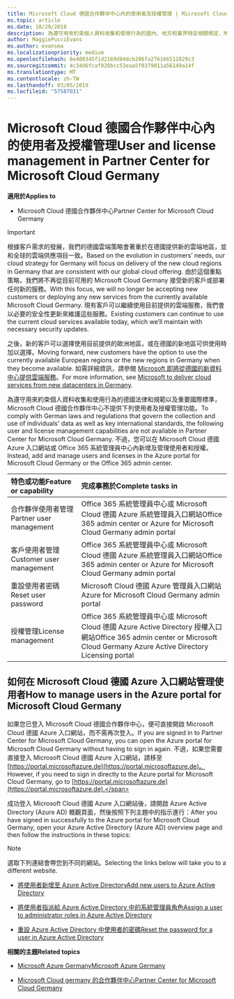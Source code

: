 ```yaml
---
title: Microsoft Cloud 德國合作夥伴中心內的使用者及授權管理 | Microsoft Cloud 德國合作夥伴中心
ms.topic: article
ms.date: 10/29/2018
description: 為遵守用來約束個人資料收集和使用行為的國內、地方和業界特定相關規定，Microsoft Cloud 德國合作夥伴中心不提供使用者管理功能。 不過，您可以在 Microsoft Cloud 德國 Azure 入口網站中新增及管理使用者。
author: MaggiePucciEvans
ms.author: evansma
ms.localizationpriority: medium
ms.openlocfilehash: 6e408345f1d2169d84dcb206fa276166512829c3
ms.sourcegitcommit: 4c34d6fcaf020bcc53eaa5f0379011a56149a14f
ms.translationtype: MT
ms.contentlocale: zh-TW
ms.lasthandoff: 03/05/2019
ms.locfileid: "57587031"
---
```

# <a name="user-and-license-management-in-partner-center-for-microsoft-cloud-germany"></a><span data-ttu-id="e4e90-104">Microsoft Cloud 德國合作夥伴中心內的使用者及授權管理</span><span class="sxs-lookup"><span data-stu-id="e4e90-104">User and license management in Partner Center for Microsoft Cloud Germany</span></span>

<span data-ttu-id="e4e90-105">**適用於**</span><span class="sxs-lookup"><span data-stu-id="e4e90-105">**Applies to**</span></span>

-  <span data-ttu-id="e4e90-106">Microsoft Cloud 德國合作夥伴中心</span><span class="sxs-lookup"><span data-stu-id="e4e90-106">Partner Center for Microsoft Cloud Germany</span></span>

> [!IMPORTANT]
> <span data-ttu-id="e4e90-107">根據客戶需求的發展，我們的德國雲端策略會著重於在德國提供新的雲端地區，並和全球的雲端供應項目一致。</span><span class="sxs-lookup"><span data-stu-id="e4e90-107">Based on the evolution in customers’ needs, our cloud strategy for Germany will focus on delivery of the new cloud regions in Germany that are consistent with our global cloud offering.</span></span> <span data-ttu-id="e4e90-108">由於這個重點策略，我們將不再從目前可用的 Microsoft Cloud Germany 接受新的客戶或部署任何新的服務。</span><span class="sxs-lookup"><span data-stu-id="e4e90-108">With this focus, we will no longer be accepting new customers or deploying any new services from the currently available Microsoft Cloud Germany.</span></span> <span data-ttu-id="e4e90-109">現有客戶可以繼續使用目前提供的雲端服務，我們會以必要的安全性更新來維護這些服務。</span><span class="sxs-lookup"><span data-stu-id="e4e90-109">Existing customers can continue to use the current cloud services available today, which we’ll maintain with necessary security updates.</span></span>
>  
> <span data-ttu-id="e4e90-110">之後，新的客戶可以選擇使用目前提供的歐洲地區，或在德國的新地區可供使用時加以選擇。</span><span class="sxs-lookup"><span data-stu-id="e4e90-110">Moving forward, new customers have the option to use the currently available European regions or the new regions in Germany when they become available.</span></span> <span data-ttu-id="e4e90-111">如需詳細資訊，請參閱 [Microsoft 即將從德國的新資料中心提供雲端服務](https://news.microsoft.com/europe/2018/08/31/microsoft-to-deliver-cloud-services-from-new-datacentres-in-germany-in-2019-to-meet-evolving-customer-needs/)。</span><span class="sxs-lookup"><span data-stu-id="e4e90-111">For more information, see [Microsoft to deliver cloud services from new datacenters in Germany](https://news.microsoft.com/europe/2018/08/31/microsoft-to-deliver-cloud-services-from-new-datacentres-in-germany-in-2019-to-meet-evolving-customer-needs/).</span></span>

<span data-ttu-id="e4e90-112">為遵守用來約束個人資料收集和使用行為的德國法律和規範以及重要國際標準，Microsoft Cloud 德國合作夥伴中心不提供下列使用者及授權管理功能。</span><span class="sxs-lookup"><span data-stu-id="e4e90-112">To comply with German laws and regulations that govern the collection and use of individuals' data as well as key international standards, the following user and license management capabilities are not available in Partner Center for Microsoft Cloud Germany.</span></span> <span data-ttu-id="e4e90-113">不過，您可以在 Microsoft Cloud 德國 Azure 入口網站或 Office 365 系統管理員中心內新增及管理使用者和授權。</span><span class="sxs-lookup"><span data-stu-id="e4e90-113">Instead, add and manage users and licenses in the Azure portal for Microsoft Cloud Germany or the Office 365 admin center.</span></span>

<span data-ttu-id="e4e90-114">特色或功能</span><span class="sxs-lookup"><span data-stu-id="e4e90-114">Feature or capability</span></span> | <span data-ttu-id="e4e90-115">完成事務於</span><span class="sxs-lookup"><span data-stu-id="e4e90-115">Complete tasks in</span></span>
:--- | :---
<span data-ttu-id="e4e90-116">合作夥伴使用者管理</span><span class="sxs-lookup"><span data-stu-id="e4e90-116">Partner user management</span></span> | <span data-ttu-id="e4e90-117">Office 365 系統管理員中心或 Microsoft Cloud 德國 Azure 系統管理員入口網站</span><span class="sxs-lookup"><span data-stu-id="e4e90-117">Office 365 admin center or Azure for Microsoft Cloud Germany admin portal</span></span>
<span data-ttu-id="e4e90-118">客戶使用者管理</span><span class="sxs-lookup"><span data-stu-id="e4e90-118">Customer user management</span></span> | <span data-ttu-id="e4e90-119">Office 365 系統管理員中心或 Microsoft Cloud 德國 Azure 系統管理員入口網站</span><span class="sxs-lookup"><span data-stu-id="e4e90-119">Office 365 admin center or Azure for Microsoft Cloud Germany admin portal</span></span>
<span data-ttu-id="e4e90-120">重設使用者密碼</span><span class="sxs-lookup"><span data-stu-id="e4e90-120">Reset user password</span></span> | <span data-ttu-id="e4e90-121">Microsoft Cloud 德國 Azure 管理員入口網站</span><span class="sxs-lookup"><span data-stu-id="e4e90-121">Azure for Microsoft Cloud Germany admin portal</span></span>
<span data-ttu-id="e4e90-122">授權管理</span><span class="sxs-lookup"><span data-stu-id="e4e90-122">License management</span></span> | <span data-ttu-id="e4e90-123">Office 365 系統管理員中心或 Microsoft Cloud 德國 Azure Active Directory 授權入口網站</span><span class="sxs-lookup"><span data-stu-id="e4e90-123">Office 365 admin center or Microsoft Cloud Germany Azure Active Directory Licensing portal</span></span>

## <a name="how-to-manage-users-in-the-azure-portal-for-microsoft-cloud-germany"></a><span data-ttu-id="e4e90-124">如何在 Microsoft Cloud 德國 Azure 入口網站管理使用者</span><span class="sxs-lookup"><span data-stu-id="e4e90-124">How to manage users in the Azure portal for Microsoft Cloud Germany</span></span> 

<span data-ttu-id="e4e90-125">如果您已登入 Microsoft Cloud 德國合作夥伴中心，便可直接開啟 Microsoft Cloud 德國 Azure 入口網站，而不需再次登入。</span><span class="sxs-lookup"><span data-stu-id="e4e90-125">If you are signed in to Partner Center for Microsoft Cloud Germany, you can open the Azure portal for Microsoft Cloud Germany without having to sign in again.</span></span> <span data-ttu-id="e4e90-126">不過，如果您需要直接登入 Microsoft Cloud 德國 Azure 入口網站，請移至 [https://portal.microsoftazure.de](https://portal.microsoftazure.de)。</span><span class="sxs-lookup"><span data-stu-id="e4e90-126">However, if you need to sign in directly to the Azure portal for Microsoft Cloud Germany, go to [https://portal.microsoftazure.de](https://portal.microsoftazure.de).</span></span> 

<span data-ttu-id="e4e90-127">成功登入 Microsoft Cloud 德國 Azure 入口網站後，請開啟 Azure Active Directory (Azure AD) 概觀頁面，然後按照下列主題中的指示進行：</span><span class="sxs-lookup"><span data-stu-id="e4e90-127">After you have signed in successfully to the Azure portal for Microsoft Cloud Germany, open your Azure Active Directory (Azure AD) overview page and then follow the instructions in these topics:</span></span>

> [!NOTE]  
> <span data-ttu-id="e4e90-128">選取下列連結會帶您到不同的網站。</span><span class="sxs-lookup"><span data-stu-id="e4e90-128">Selecting the links below will take you to a different website.</span></span> 

-  [<span data-ttu-id="e4e90-129">將使用者新增至 Azure Active Directory</span><span class="sxs-lookup"><span data-stu-id="e4e90-129">Add new users to Azure Active Directory</span></span>](https://docs.microsoft.com/azure/active-directory/active-directory-users-create-azure-portal)

-  [<span data-ttu-id="e4e90-130">將使用者指派給 Azure Active Directory 中的系統管理員角色</span><span class="sxs-lookup"><span data-stu-id="e4e90-130">Assign a user to administrator roles in Azure Active Directory</span></span>](https://docs.microsoft.com/azure/active-directory/active-directory-users-assign-role-azure-portal)

-  [<span data-ttu-id="e4e90-131">重設 Azure Active Directory 中使用者的密碼</span><span class="sxs-lookup"><span data-stu-id="e4e90-131">Reset the password for a user in Azure Active Directory</span></span>](https://docs.microsoft.com/azure/active-directory/active-directory-users-reset-password-azure-portal)

<span data-ttu-id="e4e90-132">**相關的主題**</span><span class="sxs-lookup"><span data-stu-id="e4e90-132">**Related topics**</span></span>

-  [<span data-ttu-id="e4e90-133">Microsoft Azure Germany</span><span class="sxs-lookup"><span data-stu-id="e4e90-133">Microsoft Azure Germany</span></span>](https://azure.microsoft.com/en-us/global-infrastructure/germany/)

-  [<span data-ttu-id="e4e90-134">Microsoft Cloud germany 的合作夥伴中心</span><span class="sxs-lookup"><span data-stu-id="e4e90-134">Partner Center for Microsoft Cloud Germany</span></span>](partner-center-for-microsoft-cloud-germany.md)


